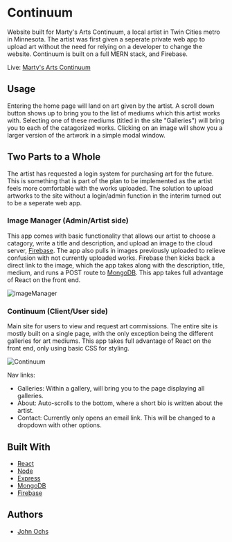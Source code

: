 # Continuum
Website built for Marty's Arts Continuum, a local artist in Twin Cities metro in Minnesota. The artist was first given a seperate private web app to upload art without the need for relying on a developer to change the website.
Continuum is built on a full MERN stack, and Firebase.

Live: [Marty's Arts Continuum](https://artscontinuum.herokuapp.com)

## Usage
Entering the home page will land on art given by the artist. A scroll down button shows up to bring you to the list of mediums which this artist works with. Selecting one of these mediums (titled in the site "Galleries") will bring you to each of the catagorized works. Clicking on an image will show you a larger version of the artwork in a simple modal window.

## Two Parts to a Whole
The artist has requested a login system for purchasing art for the future. This is something that is part of the plan to be implemented as the artist feels more comfortable with the works uploaded.
The solution to upload artworks to the site without a login/admin function in the interim turned out to be a seperate web app.

### Image Manager (Admin/Artist side)
This app comes with basic functionality that allows our artist to choose a catagory, write a title and description, and upload an image to the cloud server, [Firebase](https://firebase.google.com). The app also pulls in images previously uploaded to relieve confusion with not currently uploaded works. Firebase then kicks back a direct link to the image, which the app takes along with the description, title, medium, and runs a POST route to [MongoDB](https://www.mongodb.com/what-is-mongodb).
This app takes full advantage of React on the front end.

![imageManager](https://firebasestorage.googleapis.com/v0/b/continuum-image-base.appspot.com/o/misc%2FScreen%20Shot%202020-02-27%20at%201.42.07%20PM.png?alt=media&token=a1e0dc00-000c-49d3-8ad6-385195bed47c)

### Continuum (Client/User side)
Main site for users to view and request art commissions. The entire site is mostly built on a single page, with the only exception being the different galleries for art mediums. This app takes full advantage of React on the front end, only using basic CSS for styling.

![Continuum](https://firebasestorage.googleapis.com/v0/b/continuum-image-base.appspot.com/o/misc%2FScreen%20Shot%202020-02-27%20at%201.49.24%20PM.png?alt=media&token=5f5eac62-df60-452d-ad35-c63978a4e022)

Nav links:
* Galleries: Within a gallery, will bring you to the page displaying all galleries.
* About: Auto-scrolls to the bottom, where a short bio is written about the artist.
* Contact: Currently only opens an email link. This will be changed to a dropdown with other options.

## Built With
* [React](https://reactjs.org)
* [Node](https://nodejs.org/en/)
* [Express](https://expressjs.com)
* [MongoDB](https://www.mongodb.com/what-is-mongodb)
* [Firebase](https://firebase.google.com)

## Authors
* [John Ochs](https://github.com/BeardedBeauty)
